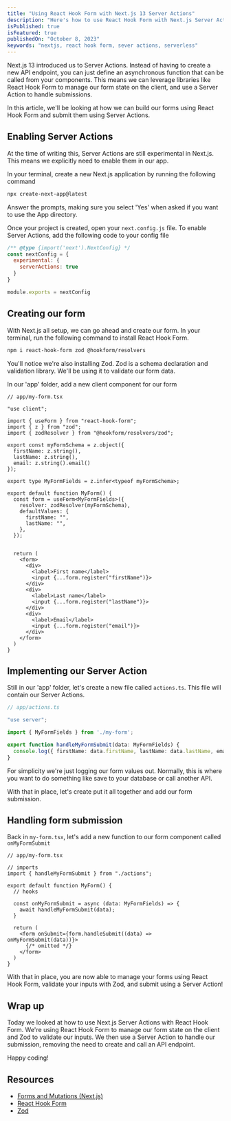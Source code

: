 ```yaml
---
title: "Using React Hook Form with Next.js 13 Server Actions"
description: "Here's how to use React Hook Form with Next.js Server Action"
isPublished: true
isFeatured: true
publishedOn: "October 8, 2023"
keywords: "nextjs, react hook form, sever actions, serverless"
---
```


Next.js 13 introduced us to Server Actions. Instead of having to create a new API endpoint, you can just define an asynchronous function that can be called from your components. This means we can leverage libraries like React Hook Form to manage our form state on the client, and use a Server Action to handle submissions.

In this article, we'll be looking at how we can build our forms using React Hook Form and submit them using Server Actions.

## Enabling Server Actions

At the time of writing this, Server Actions are still experimental in Next.js. This means we explicitly need to enable them in our app.

In your terminal, create a new Next.js application by running the following command

```bash
npx create-next-app@latest
```

Answer the prompts, making sure you select 'Yes' when asked if you want to use the App directory.

Once your project is created, open your `next.config.js` file. To enable Server Actions, add the following code to your config file

```js
/** @type {import('next').NextConfig} */
const nextConfig = {
  experimental: {
    serverActions: true
  }
}

module.exports = nextConfig
```

## Creating our form

With Next.js all setup, we can go ahead and create our form. In your terminal, run the following command to install React Hook Form.

```bash
npm i react-hook-form zod @hookform/resolvers
```

You'll notice we're also installing Zod. Zod is a schema declaration and validation library. We'll be using it to validate our form data.

In our 'app' folder, add a new client component for our form

```tsx
// app/my-form.tsx

"use client";

import { useForm } from "react-hook-form";
import { z } from "zod";
import { zodResolver } from "@hookform/resolvers/zod";

export const myFormSchema = z.object({
  firstName: z.string(),
  lastName: z.string(),
  email: z.string().email()
});

export type MyFormFields = z.infer<typeof myFormSchema>;

export default function MyForm() {
  const form = useForm<MyFormFields>({
    resolver: zodResolver(myFormSchema),
    defaultValues: {
      firstName: "",
      lastName: "",
    },
  });


  return (
    <form>
      <div>
        <label>First name</label>
        <input {...form.register("firstName")}>
      </div>
      <div>
        <label>Last name</label>
        <input {...form.register("lastName")}>
      </div>
      <div>      
        <label>Email</label>
        <input {...form.register("email")}>
      </div>
    </form>
  )
}
```

## Implementing our Server Action

Still in our 'app' folder, let's create a new file called `actions.ts`. This file will contain our Server Actions.

```ts
// app/actions.ts

"use server";

import { MyFormFields } from './my-form';

export function handleMyFormSubmit(data: MyFormFields) {
  console.log({ firstName: data.firstName, lastName: data.lastName, email: data.email });
}
```

For simplicity we're just logging our form values out. Normally, this is where you want to do something like save to your database or call another API.

With that in place, let's create put it all together and add our form submission.

## Handling form submission

Back in `my-form.tsx`, let's add a new function to our form component called `onMyFormSubmit`

```tsx
// app/my-form.tsx

// imports
import { handleMyFormSubmit } from "./actions";

export default function MyForm() {
  // hooks

  const onMyFormSubmit = async (data: MyFormFields) => {
    await handleMyFormSubmit(data);
  }

  return (
    <form onSubmit={form.handleSubmit((data) => onMyFormSubmit(data))}>
      {/* omitted */}
    </form>
  )
}
```

With that in place, you are now able to manage your forms using React Hook Form, validate your inputs with Zod, and submit using a Server Action!

## Wrap up

Today we looked at how to use Next.js Server Actions with React Hook Form. We're using React Hook Form to manage our form state on the client and Zod to validate our inputs. We then use a Server Action to handle our submission, removing the need to create and call an API endpoint.

Happy coding!

## Resources

- [Forms and Mutations (Next.js)](https://nextjs.org/docs/app/building-your-application/data-fetching/forms-and-mutations)
- [React Hook Form](https://react-hook-form.com/)
- [Zod](https://zod.dev/?id=introduction)
